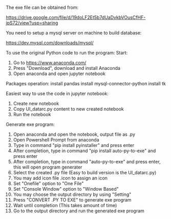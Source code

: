 The exe file can be obtained from:

https://drive.google.com/file/d/19doLF2Et5b7dUaDvkbVOusCfHF-jpS72/view?usp=sharing


You need to setup a mysql server on machine to build database:

https://dev.mysql.com/downloads/mysql/


To use the original Python code to run the program:
Start:
1. Go to https://www.anaconda.com/
2. Press "Download", download and install Anaconda
3. Open anaconda and open jupyter notebook


Packages operation:
install pandas
install mysql-connector-python
install tk


Easiest way to use the code in jupyter notebook:
1. Create new notebook
2. Copy UI_datarc.py content to new created notebook
3. Run the notebook


Generate exe program:
1. Open anaconda and open the notebook, output file as .py
1. Open Powershell Prompt from anaconda
2. Type in command "pip install pyinstaller" and press enter
3. After completion, type in command "pip install auto-py-to-exe" and press enter
4. After completion, type in command "auto-py-to-exe" and press enter, this will open program generater
5. Select the created .py file (Easy to build version is the UI_datarc.py)
6. You may add icon file .icon to assign an icon
6. Set "Onefile" option to "One File"
7. Set "Console Window" option to "Window Based"
8. You may choose the output directory by using "Setting"
9. Press "CONVERT .PY TO EXE" to generate exe program
10. Wait until completion (This takes amount of time)
11. Go to the output directory and run the generated exe program
